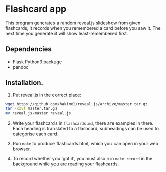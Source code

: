 # Flashcard app

This program generates a random reveal.js slideshow from given flashcards, it records when you remembered a card before you saw it. The next time you generate it will show least-remembered first.

## Dependencies

- Flask Python3 package
- pandoc

## Installation.

1. Put reveal.js in the correct place:
```bash
wget https://github.com/hakimel/reveal.js/archive/master.tar.gz
tar -xzvf master.tar.gz
mv reveal.js-master reveal.js
```

2. Write your flashcards in `flashcards.md`, there are examples in there. Each heading is translated to a flashcard, subheadings can be used to categorise each card.

3. Run `make` to produce flashcards.html, which you can open in your web browser.

4. To record whether you 'got it', you must also run `make record` in the background while you are reading your flashcards.
